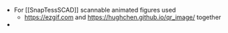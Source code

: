 - For [[SnapTessSCAD]] scannable animated figures used
	- https://ezgif.com and https://hughchen.github.io/qr_image/ together
-